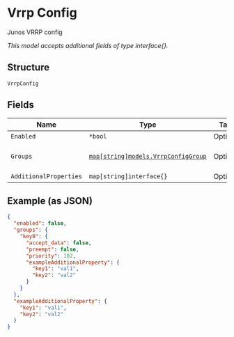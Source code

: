 
# Vrrp Config

Junos VRRP config

*This model accepts additional fields of type interface{}.*

## Structure

`VrrpConfig`

## Fields

| Name | Type | Tags | Description |
|  --- | --- | --- | --- |
| `Enabled` | `*bool` | Optional | - |
| `Groups` | [`map[string]models.VrrpConfigGroup`](../../doc/models/vrrp-config-group.md) | Optional | Property key is the VRRP name |
| `AdditionalProperties` | `map[string]interface{}` | Optional | - |

## Example (as JSON)

```json
{
  "enabled": false,
  "groups": {
    "key0": {
      "accept_data": false,
      "preempt": false,
      "priority": 102,
      "exampleAdditionalProperty": {
        "key1": "val1",
        "key2": "val2"
      }
    }
  },
  "exampleAdditionalProperty": {
    "key1": "val1",
    "key2": "val2"
  }
}
```

